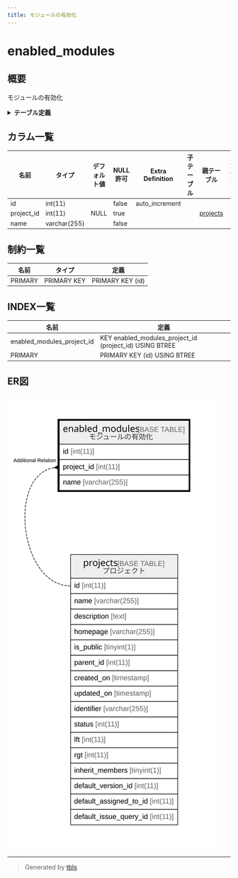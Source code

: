 ```yaml
---
title: モジュールの有効化
---
```

# enabled_modules

## 概要

モジュールの有効化

<details>
<summary><strong>テーブル定義</strong></summary>

```sql
CREATE TABLE `enabled_modules` (
  `id` int(11) NOT NULL AUTO_INCREMENT,
  `project_id` int(11) DEFAULT NULL,
  `name` varchar(255) NOT NULL,
  PRIMARY KEY (`id`),
  KEY `enabled_modules_project_id` (`project_id`)
) ENGINE=InnoDB DEFAULT CHARSET=utf8mb4
```

</details>

## カラム一覧

| 名前         | タイプ          | デフォルト値       | NULL許可   | Extra Definition | 子テーブル      | 親テーブル                   | コメント     |
| ---------- | ------------ | ------------ | -------- | ---------------- | ---------- | ----------------------- | -------- |
| id         | int(11)      |              | false    | auto_increment   |            |                         |          |
| project_id | int(11)      | NULL         | true     |                  |            | [projects](projects.md) |          |
| name       | varchar(255) |              | false    |                  |            |                         |          |

## 制約一覧

| 名前      | タイプ         | 定義               |
| ------- | ----------- | ---------------- |
| PRIMARY | PRIMARY KEY | PRIMARY KEY (id) |

## INDEX一覧

| 名前                         | 定義                                                      |
| -------------------------- | ------------------------------------------------------- |
| enabled_modules_project_id | KEY enabled_modules_project_id (project_id) USING BTREE |
| PRIMARY                    | PRIMARY KEY (id) USING BTREE                            |

## ER図

![er](enabled_modules.svg)

---

> Generated by [tbls](https://github.com/k1LoW/tbls)

